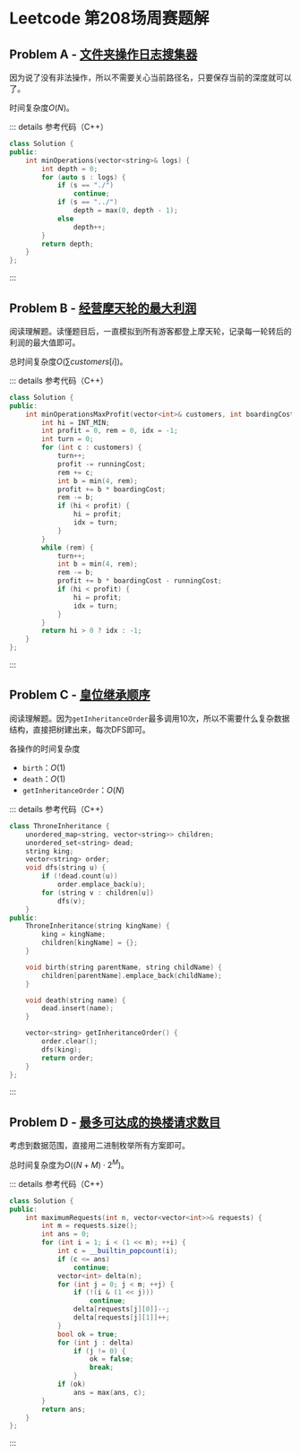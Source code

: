 # Leetcode 第208场周赛题解

## Problem A - [文件夹操作日志搜集器](https://leetcode-cn.com/problems/crawler-log-folder/)

因为说了没有非法操作，所以不需要关心当前路径名，只要保存当前的深度就可以了。

时间复杂度$O(N)$。

::: details 参考代码（C++）

```cpp
class Solution {
public:
    int minOperations(vector<string>& logs) {
        int depth = 0;
        for (auto s : logs) {
            if (s == "./")
                continue;
            if (s == "../")
                depth = max(0, depth - 1);
            else
                depth++;
        }
        return depth;
    }
};
```

:::

## Problem B - [经营摩天轮的最大利润](https://leetcode-cn.com/problems/maximum-profit-of-operating-a-centennial-wheel/)

阅读理解题。读懂题目后，一直模拟到所有游客都登上摩天轮，记录每一轮转后的利润的最大值即可。

总时间复杂度$O(\sum customers[i])$。

::: details 参考代码（C++）

```cpp
class Solution {
public:
    int minOperationsMaxProfit(vector<int>& customers, int boardingCost, int runningCost) {
        int hi = INT_MIN;
        int profit = 0, rem = 0, idx = -1;
        int turn = 0;
        for (int c : customers) {
            turn++;
            profit -= runningCost;
            rem += c;
            int b = min(4, rem);
            profit += b * boardingCost;
            rem -= b;
            if (hi < profit) {
                hi = profit;
                idx = turn;
            }
        }
        while (rem) {
            turn++;
            int b = min(4, rem);
            rem -= b;
            profit += b * boardingCost - runningCost;
            if (hi < profit) {
                hi = profit;
                idx = turn;
            }
        }
        return hi > 0 ? idx : -1;
    }
};
```

:::

## Problem C - [皇位继承顺序](https://leetcode-cn.com/problems/throne-inheritance/)

阅读理解题。因为`getInheritanceOrder`最多调用10次，所以不需要什么复杂数据结构，直接把树建出来，每次DFS即可。

各操作的时间复杂度

- `birth`：$O(1)$
- `death`：$O(1)$
- `getInheritanceOrder`：$O(N)$

::: details 参考代码（C++）

```cpp
class ThroneInheritance {
    unordered_map<string, vector<string>> children;
    unordered_set<string> dead;
    string king;
    vector<string> order;
    void dfs(string u) {
        if (!dead.count(u))
            order.emplace_back(u);
        for (string v : children[u])
            dfs(v);
    }
public:
    ThroneInheritance(string kingName) {
        king = kingName;
        children[kingName] = {};
    }

    void birth(string parentName, string childName) {
        children[parentName].emplace_back(childName);
    }

    void death(string name) {
        dead.insert(name);
    }

    vector<string> getInheritanceOrder() {
        order.clear();
        dfs(king);
        return order;
    }
};
```

:::

## Problem D - [最多可达成的换楼请求数目](https://leetcode-cn.com/problems/maximum-number-of-achievable-transfer-requests/)

考虑到数据范围，直接用二进制枚举所有方案即可。

总时间复杂度为$O((N+M)\cdot2^M)$。

::: details 参考代码（C++）

```cpp
class Solution {
public:
    int maximumRequests(int n, vector<vector<int>>& requests) {
        int m = requests.size();
        int ans = 0;
        for (int i = 1; i < (1 << m); ++i) {
            int c = __builtin_popcount(i);
            if (c <= ans)
                continue;
            vector<int> delta(n);
            for (int j = 0; j < m; ++j) {
                if (!(i & (1 << j)))
                    continue;
                delta[requests[j][0]]--;
                delta[requests[j][1]]++;
            }
            bool ok = true;
            for (int j : delta)
                if (j != 0) {
                    ok = false;
                    break;
                }
            if (ok)
                ans = max(ans, c);
        }
        return ans;
    }
};
```

:::

<Utterances />
